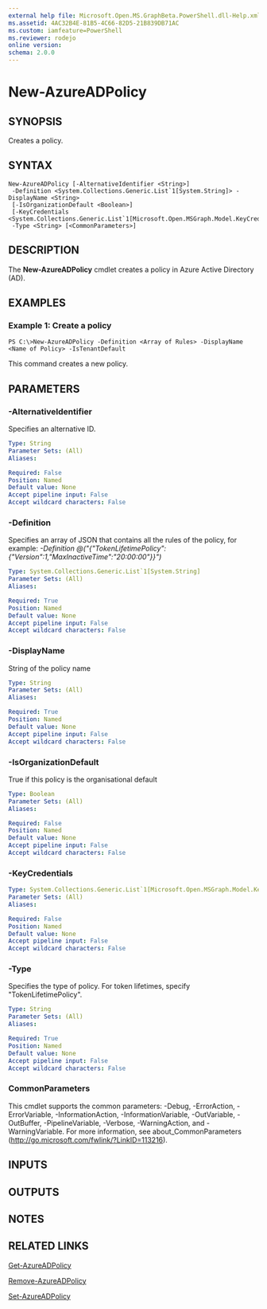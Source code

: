 ```yaml
---
external help file: Microsoft.Open.MS.GraphBeta.PowerShell.dll-Help.xml
ms.assetid: 4AC32B4E-81B5-4C66-82D5-21B839DB71AC
ms.custom: iamfeature=PowerShell
ms.reviewer: rodejo
online version: 
schema: 2.0.0
---
```


# New-AzureADPolicy

## SYNOPSIS
Creates a policy.

## SYNTAX

```
New-AzureADPolicy [-AlternativeIdentifier <String>]
 -Definition <System.Collections.Generic.List`1[System.String]> -DisplayName <String>
 [-IsOrganizationDefault <Boolean>]
 [-KeyCredentials <System.Collections.Generic.List`1[Microsoft.Open.MSGraph.Model.KeyCredential]>]
 -Type <String> [<CommonParameters>]
```

## DESCRIPTION
The **New-AzureADPolicy** cmdlet creates a policy in Azure Active Directory (AD).

## EXAMPLES

### Example 1: Create a policy
```
PS C:\>New-AzureADPolicy -Definition <Array of Rules> -DisplayName <Name of Policy> -IsTenantDefault
```

This command creates a new policy.

## PARAMETERS

### -AlternativeIdentifier
Specifies an alternative ID.

```yaml
Type: String
Parameter Sets: (All)
Aliases: 

Required: False
Position: Named
Default value: None
Accept pipeline input: False
Accept wildcard characters: False
```

### -Definition
Specifies an array of JSON that contains all the rules of the policy, for example:
*-Definition @("{"TokenLifetimePolicy":{"Version":1,"MaxInactiveTime":"20:00:00"}}")*

```yaml
Type: System.Collections.Generic.List`1[System.String]
Parameter Sets: (All)
Aliases: 

Required: True
Position: Named
Default value: None
Accept pipeline input: False
Accept wildcard characters: False
```

### -DisplayName
String of the policy name

```yaml
Type: String
Parameter Sets: (All)
Aliases: 

Required: True
Position: Named
Default value: None
Accept pipeline input: False
Accept wildcard characters: False
```

### -IsOrganizationDefault
True if this policy is the organisational default

```yaml
Type: Boolean
Parameter Sets: (All)
Aliases: 

Required: False
Position: Named
Default value: None
Accept pipeline input: False
Accept wildcard characters: False
```

### -KeyCredentials
```yaml
Type: System.Collections.Generic.List`1[Microsoft.Open.MSGraph.Model.KeyCredential]
Parameter Sets: (All)
Aliases: 

Required: False
Position: Named
Default value: None
Accept pipeline input: False
Accept wildcard characters: False
```

### -Type
Specifies the type of policy. For token lifetimes, specify "TokenLifetimePolicy".

```yaml
Type: String
Parameter Sets: (All)
Aliases: 

Required: True
Position: Named
Default value: None
Accept pipeline input: False
Accept wildcard characters: False
```

### CommonParameters
This cmdlet supports the common parameters: -Debug, -ErrorAction, -ErrorVariable, -InformationAction, -InformationVariable, -OutVariable, -OutBuffer, -PipelineVariable, -Verbose, -WarningAction, and -WarningVariable. For more information, see about_CommonParameters (<http://go.microsoft.com/fwlink/?LinkID=113216>).

## INPUTS

## OUTPUTS

## NOTES

## RELATED LINKS

[Get-AzureADPolicy](./Get-AzureADPolicy.md)

[Remove-AzureADPolicy](./Remove-AzureADPolicy.md)

[Set-AzureADPolicy](./Set-AzureADPolicy.md)

